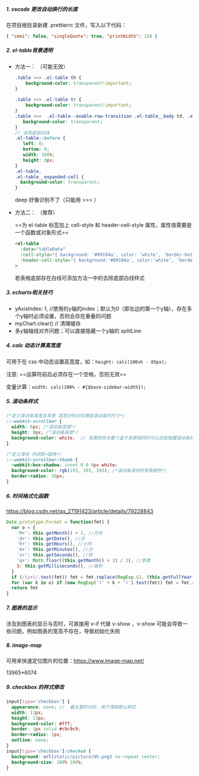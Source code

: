 ##### 1. vscode 更改自动换行的长度

在项目根目录新建 .prettierrc 文件，写入以下代码：

```json
{ "semi": false, "singleQuote": true, "printWidth": 150 }
```



##### 2. el-table背景透明

- 方法一：  （可能无效）

  ```scss
  .table >>> .el-table th {
      background-color: transparent!important;
  }
   
  .table >>> .el-table tr {
      background-color: transparent!important;
  }
  .table >>>  .el-table--enable-row-transition .el-table__body td, .el-table .cell{
     background-color: transparent;
  }
  // 去除底部白线
  .el-table::before {
  	 left: 0;
  	 bottom: 0;
  	 width: 100%;
  	 height: 0px;
  }
  .el-table,
  .el-table__expanded-cell {
    background-color: transparent;
  }
  ```

  deep 好像识别不了（只能用 >>> ）

- 方法二：   （推荐）

  ==为 el-table 标签加上 cell-style 和 header-cell-style 属性，属性值需要是一个函数或对象形式==

  ```html
  <el-table
    :data="tableData"
    :cell-style="{ background: '#09104a', color: 'white', 'border-bottom': '0px' }"
    :header-cell-style="{ background:'#09104a', color:'white', 'border-bottom':'0px' }"
  >
  ```

  若表格底部存在白线可添加方法一中的去除底部白线样式
  
  

##### 3. echarts相关技巧

- yAxisIndex: 1, //使用的y轴的index；默认为0（即左边的第一个y轴），存在多个y轴时必须设置，否则会存在重叠的问题
- myChart.clear()  // 清理缓存
- 多y轴轴线对齐问题；可以直接隐藏一个y轴的 splitLine



##### 4. calc 动态计算高宽度

可用于在 css 中动态设置高宽度，如：`height: calc(100vh - 85px);`

注意: ==运算符前后必须存在一个空格，否则无效==

变量计算：`width: calc(100% - #{$base-sidebar-width});`



##### 5. 滚动条样式

```scss
/*定义滚动条高宽及背景 高宽分别对应横竖滚动条的尺寸*/
::-webkit-scrollbar { 
  width: 6px; /*滚动条宽度*/
  height: 8px; /*滚动条高度*/
  background-color: white;	// 背景颜色与整个盒子背景相同时可以达到隐藏滚动条的效果
}

/*定义滑块 内阴影+圆角*/
::-webkit-scrollbar-thumb { 
  -webkit-box-shadow: inset 0 0 0px white;
  background-color: rgb(193, 193, 193); /*滚动条滑块的背景颜色*/
  border-radius: 30px;
}
```



##### 6. 时间格式化函数

https://blog.csdn.net/qq_27191423/article/details/79228843

```js
Date.prototype.Format = function(fmt) {
  var o = {
    'M+': this.getMonth() + 1, //月份
    'd+': this.getDate(), //日
    'h+': this.getHours(), //小时
    'm+': this.getMinutes(), //分
    's+': this.getSeconds(), //秒
    'q+': Math.floor((this.getMonth() + 3) / 3), //季度
    S: this.getMilliseconds(), //毫秒
  }
  if (/(y+)/.test(fmt)) fmt = fmt.replace(RegExp.$1, (this.getFullYear() + '').substr(4 - RegExp.$1.length))
  for (var k in o) if (new RegExp('(' + k + ')').test(fmt)) fmt = fmt.replace(RegExp.$1, RegExp.$1.length == 1 ? o[k] : ('00' + o[k]).substr(('' + o[k]).length))
  return fmt
}
```



##### 7. 图表的显示

涉及到图表的显示与否时，可直接用 v-if 代替 v-show ，v-show 可能会导致一些问题，例如图表的宽高不存在，导致初始化失败



##### 8. image-map

可用来快速定位图片的位置：https://www.image-map.net/

13965*6074



##### 9. checkbox 的样式修改

```scss
input[type='checkbox'] {
  appearance: none;	// 	最主要的代码，用于清除默认样式
  width: 13px;
  height: 13px;
  background-color: #fff;
  border: 1px solid #c9c9c9;
  border-radius: 2px;
  outline: none;
}
input[type='checkbox']:checked {
  background: url(static/picture/dh.png) no-repeat center;
  background-size: 100% 100%;
}
```

